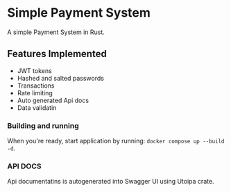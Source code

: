 # Simple Payment System
A simple Payment System in Rust.

## Features Implemented
- JWT tokens
- Hashed and salted passwords
- Transactions
- Rate limiting
- Auto generated Api docs
- Data validatin

### Building and running
When you're ready, start application by running:
`docker compose up --build -d`.

### API DOCS
Api documentatins is autogenerated into Swagger UI using Utoipa crate.
